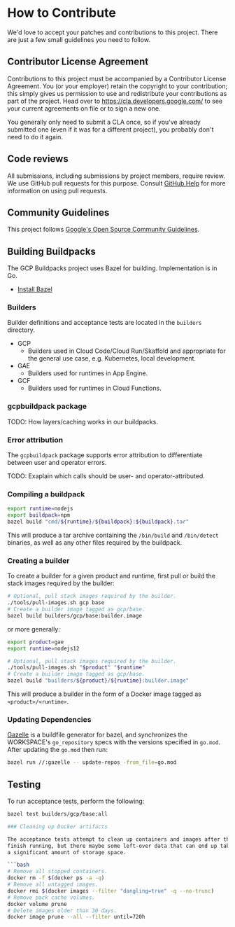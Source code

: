 # How to Contribute

We'd love to accept your patches and contributions to this project. There are
just a few small guidelines you need to follow.

## Contributor License Agreement

Contributions to this project must be accompanied by a Contributor License
Agreement. You (or your employer) retain the copyright to your contribution;
this simply gives us permission to use and redistribute your contributions as
part of the project. Head over to <https://cla.developers.google.com/> to see
your current agreements on file or to sign a new one.

You generally only need to submit a CLA once, so if you've already submitted one
(even if it was for a different project), you probably don't need to do it
again.

## Code reviews

All submissions, including submissions by project members, require review. We
use GitHub pull requests for this purpose. Consult
[GitHub Help](https://help.github.com/articles/about-pull-requests/) for more
information on using pull requests.

## Community Guidelines

This project follows
[Google's Open Source Community Guidelines](https://opensource.google/conduct/).

## Building Buildpacks

The GCP Buildpacks project uses Bazel for building.  Implementation is in Go.

* [Install Bazel](https://docs.bazel.build/versions/master/install.html)

### Builders

Builder definitions and acceptance tests are located in the `builders`
directory.

* GCP
  * Builders used in Cloud Code/Cloud Run/Skaffold and appropriate for the
    general use case, e.g. Kubernetes, local development.
* GAE
  * Builders used for runtimes in App Engine.
* GCF
  * Builders used for runtimes in Cloud Functions.


### gcpbuildpack package

TODO: How layers/caching works in our buildpacks.

### Error attribution

The `gcpbuildpack` package supports error attribution to differentiate between
user and operator errors.

TODO: Exaplain which calls should be user- and operator-attributed.

### Compiling a buildpack

```bash
export runtime=nodejs
export buildpack=npm
bazel build "cmd/${runtime}/${buildpack}:${buildpack}.tar"
```

This will produce a tar archive containing the `/bin/build` and `/bin/detect`
binaries, as well as any other files required by the buildpack.

### Creating a builder

To create a builder for a given product and runtime, first pull or build the
stack images required by the builder:

```bash
# Optional, pull stack images required by the builder.
./tools/pull-images.sh gcp base
# Create a builder image tagged as gcp/base.
bazel build builders/gcp/base:builder.image
```

or more generally:

```bash
export product=gae
export runtime=nodejs12

# Optional, pull stack images required by the builder.
./tools/pull-images.sh "$product" "$runtime"
# Create a builder image tagged as gcp/base.
bazel build "builders/${product}/${runtime}:builder.image"
```

This will produce a builder in the form of a Docker image tagged as
`<product>/<runtime>`.

### Updating Dependencies

[Gazelle](https://github.com/bazelbuild/bazel-gazelle) is a buildfile generator
for bazel, and synchronizes the WORKSPACE's `go_repository` specs with the versions
specified in `go.mod`.  After updating the `go.mod` then run:
```sh
bazel run //:gazelle -- update-repos -from_file=go.mod
```

## Testing

To run acceptance tests, perform the following:
```bash
bazel test builders/gcp/base:all

### Cleaning up Docker artifacts

The acceptance tests attempt to clean up containers and images after they
finish running, but there maybe some left-over data that can end up taking
a significant amount of storage space.

```bash
# Remove all stopped containers.
docker rm -f $(docker ps -a -q)
# Remove all untagged images.
docker rmi $(docker images --filter "dangling=true" -q --no-trunc)
# Remove pack cache volumes.
docker volume prune
# Delete images older than 30 days.
docker image prune --all --filter until=720h
```

